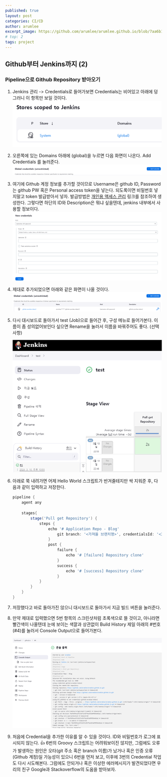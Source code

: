 ```yaml
---
published: true
layout: post
categories: CI/CD
author: arumlee
excerpt_image: https://github.com/arumlee/arumlee.github.io/blob/7aa6b12b0fe88133558c35d61d510e553ee1d84d/_posts/2024-03-10-CICD-%EA%B5%AC%EC%B6%95-2/image-20240310225814075.png?raw=true
# top: 2
tags: project
---
```


## Github부터 Jenkins까지 (2)

### Pipeline으로 Github Repository 받아오기

1. Jenkins 관리 -> Credentials로 들어가보면 Credentials는 비어있고 아래에 덩그러니 이 항목만 보일 것이다.
   ![image-20240310225814075](https://github.com/arumlee/arumlee.github.io/blob/7aa6b12b0fe88133558c35d61d510e553ee1d84d/_posts/2024-03-10-CICD-%EA%B5%AC%EC%B6%95-2/image-20240310225814075.png?raw=true)
2. 오른쪽에 있는 Domains 아래에 (global)을 누르면 다음 화면이 나온다. Add Credentials 를 눌러준다.
   ![image-20240310225908126](https://github.com/arumlee/arumlee.github.io/blob/7aa6b12b0fe88133558c35d61d510e553ee1d84d/_posts/2024-03-10-CICD-구축-2/image-20240310225908126.png?raw=true)
3. 여기에 Github 계정 정보를 추가할 것이므로 Username은 github ID, Password는 github PW 혹은 Personal access token을 넣는다.
   되도록이면 비밀번호 넣지말고 token 발급받아서 넣자. 발급방법은 [개인용 액세스 관리](https://docs.github.com/ko/authentication/keeping-your-account-and-data-secure/managing-your-personal-access-tokens) 링크를 참조하여 생성한다. 그렇다면 하단의 ID와 Description은 뭐냐 싶을텐데, jenkins 내부에서 사용할 정보이다.
   ![image-20240310225942148](https://github.com/arumlee/arumlee.github.io/blob/7aa6b12b0fe88133558c35d61d510e553ee1d84d/_posts/2024-03-10-CICD-구축-2/image-20240310225942148.png?raw=true)
4. 제대로 추가되었으면 아래와 같은 화면이 나올 것이다.
   ![image-20240310230540974](https://github.com/arumlee/arumlee.github.io/blob/7aa6b12b0fe88133558c35d61d510e553ee1d84d/_posts/2024-03-10-CICD-구축-2/image-20240310230540974.png?raw=true)
5. 다시 대시보드로 돌아가서 test (Job)으로 들어간 후, 구성 메뉴로 들어가본다. 이름이 좀 성의없어보인다 싶으면 Rename을 눌러서 이름을 바꿔주어도 좋다. (선택사항)

   ![image-20240310230708728](https://github.com/arumlee/arumlee.github.io/blob/7aa6b12b0fe88133558c35d61d510e553ee1d84d/_posts/2024-03-10-CICD-구축-2/image-20240310230708728.png?raw=true)

6. 아래로 쭉 내려가면 어제 Hello World 스크립트가 반겨줄테지만 싹 지워준 후, 다음과 같이 입력하고 저장한다.

   ```groovy
   pipeline {
       agent any

       stages{
           stage('Pull get Repository') {
               steps {
                   echo '# Application Repo - Blog'
                       git branch: '<가져올 브랜치명>', credentialsId: '<3번에서 쓴 credential ID>', url: '<연동할 git 주소: .git으로 끝남>'
                   }
                   post {
                       failure {
                           echo '# [failure] Repository clone'
                       }
                       success {
                           echo '# [success] Repository clone'
                       }
               }
           }
       }
   }

   ```

7. 저장했다고 바로 돌아가진 않으니 대시보드로 돌아가서 지금 빌드 버튼을 눌러준다.
8. 만약 제대로 입력했으면 5번 항목의 스크린샷처럼 초록색으로 뜰 것이고, 아니라면 빨간색이 나올텐데 눈에 보이는 색깔과 상관없이 Build History 제일 아래의 #번호 (#4)를 눌러서 Console Output으로 들어가본다.

   ![image-20240310231610285](https://github.com/arumlee/arumlee.github.io/blob/7aa6b12b0fe88133558c35d61d510e553ee1d84d/_posts/2024-03-10-CICD-구축-2/image-20240310231610285.png?raw=true)

9. 처음에 Credential을 추가한 이유를 알 수 있을 것이다. ID와 비밀번호가 로그에 표시되지 않는다. 👍
   6번의 Groovy 스크립트는 어려워보이진 않지만, 그럼에도 오류가 발생하는 원인은 오타(git 주소 혹은 branch 이름)가 났거나 혹은 인증 오류(Github 계정)일 가능성이 있으니 6번을 먼저 보고, 이후에 3번의 Credential 작업도 다시 시도해본다.
   그럼에도 안되거나 혹은 이상한 에러메시지가 발견되었다면 우리의 친구 Google과 Stackoverflow의 도움을 받아보자.

